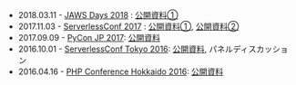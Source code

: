 - 2018.03.11 - [JAWS Days 2018](https://jawsdays2018.jaws-ug.jp) : [公開資料①](https://speakerdeck.com/marcyterui/reliability-engineering-for-enterprise-serverless)
- 2017.11.03 - [ServerlessConf 2017](http://tokyo.serverlessconf.io/) : [公開資料①](https://slideship.com/users/@marcy-terui/presentations/2017/11/5vUYExsSUrPbyjyjKA7J99/), [公開資料②](https://slideship.com/users/@marcy-terui/presentations/2017/11/NV8cP63mxs1tLw4qkct7Xd/)
- 2017.09.09 - [PyCon JP 2017](https://pycon.jp/2017/ja/): [公開資料](https://slideship.com/users/@marcy-terui/presentations/2017/09/9PzXZzcJfBR1ENEMmMbGSf/)
- 2016.10.01 - [ServerlessConf Tokyo 2016](http://tokyo.serverlessconf.io/): [公開資料](http://www.slideshare.net/marcyterui/unlimited-frameworks), パネルディスカッション
- 2016.04.16 - [PHP Conference Hokkaido 2016](http://phpcon.sapporo-php.net/2016/): [公開資料](http://www.slideshare.net/marcyterui/php-60979337)
